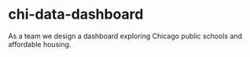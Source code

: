 # chi-data-dashboard
As a team we design a dashboard exploring Chicago public schools and affordable housing.
